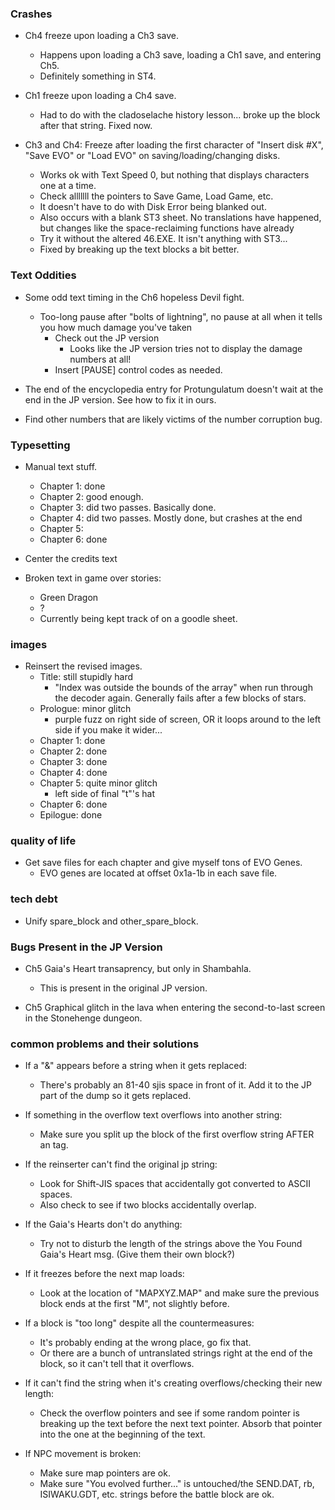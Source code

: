 ### Crashes
* Ch4 freeze upon loading a Ch3 save.
    * Happens upon loading a Ch3 save, loading a Ch1 save, and entering Ch5.
    * Definitely something in ST4.

* Ch1 freeze upon loading a Ch4 save.
    * Had to do with the cladoselache history lesson... broke up the block after that string. Fixed now.

* Ch3 and Ch4: Freeze after loading the first character of "Insert disk #X", "Save EVO" or "Load EVO" on saving/loading/changing disks.
    * Works ok with Text Speed 0, but nothing that displays characters one at a time.
    * Check alllllll the pointers to Save Game, Load Game, etc.
    * It doesn't have to do with Disk Error being blanked out.
    * Also occurs with a blank ST3 sheet. No translations have happened, but changes like the space-reclaiming functions have already 
    * Try it without the altered 46.EXE. It isn't anything with ST3...
    * Fixed by breaking up the text blocks a bit better.

### Text Oddities
* Some odd text timing in the Ch6 hopeless Devil fight.
    * Too-long pause after "bolts of lightning", no pause at all when it tells you how much damage you've taken
        * Check out the JP version
            * Looks like the JP version tries not to display the damage numbers at all! 
        * Insert [PAUSE] control codes as needed.

* The end of the encyclopedia entry for Protungulatum doesn't wait at the end in the JP version. See how to fix it in ours.

* Find other numbers that are likely victims of the number corruption bug.

### Typesetting
* Manual text stuff.
    * Chapter 1: done
    * Chapter 2: good enough.
    * Chapter 3: did two passes. Basically done.
    * Chapter 4: did two passes. Mostly done, but crashes at the end
    * Chapter 5:
    * Chapter 6: done

* Center the credits text

* Broken text in game over stories:
    * Green Dragon
    * ?
    * Currently being kept track of on a goodle sheet.

### images
* Reinsert the revised images.
    * Title: still stupidly hard
        * "Index was outside the bounds of the array" when run through the decoder again. Generally fails after a few blocks of stars.
    * Prologue: minor glitch
        * purple fuzz on right side of screen, OR it loops around to the left side if you make it wider...
    * Chapter 1: done
    * Chapter 2: done
    * Chapter 3: done
    * Chapter 4: done
    * Chapter 5: quite minor glitch
        * left side of final "t"'s hat
    * Chapter 6: done
    * Epilogue:  done

### quality of life
* Get save files for each chapter and give myself tons of EVO Genes.
    * EVO genes are located at offset 0x1a-1b in each save file.

### tech debt
* Unify spare_block and other_spare_block.

### Bugs Present in the JP Version
* Ch5 Gaia's Heart transaprency, but only in Shambahla.
    * This is present in the original JP version.

* Ch5 Graphical glitch in the lava when entering the second-to-last screen in the Stonehenge dungeon.

### common problems and their solutions
* If a "&" appears before a string when it gets replaced:
    * There's probably an 81-40 sjis space in front of it. Add it to the JP part of the dump so it gets replaced.

* If something in the overflow text overflows into another string:
    * Make sure you split up the block of the first overflow string AFTER an <END> tag.

* If the reinserter can't find the original jp string:
    * Look for Shift-JIS spaces that accidentally got converted to ASCII spaces.
    * Also check to see if two blocks accidentally overlap.

* If the Gaia's Hearts don't do anything:
    * Try not to disturb the length of the strings above the You Found Gaia's Heart msg. (Give them their own block?)

* If it freezes before the next map loads:
    * Look at the location of "MAPXYZ.MAP" and make sure the previous block ends at the first "M", not slightly before.

* If a block is "too long" despite all the countermeasures:
    * It's probably ending at the wrong place, go fix that.
    * Or there are a bunch of untranslated strings right at the end of the block, so it can't tell that it overflows.

* If it can't find the string when it's creating overflows/checking their new length:
    * Check the overflow pointers and see if some random pointer is breaking up the text before the next text pointer. Absorb that pointer into the one at the beginning of the text.

* If NPC movement is broken:
    * Make sure map pointers are ok.
    * Make sure "You evolved further..." is untouched/the SEND.DAT, rb, ISIWAKU.GDT, etc. strings before the battle block are ok.
